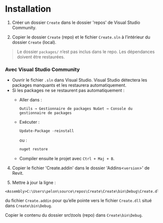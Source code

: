 # Installation

1. Créer un dossier `Create` dans le dossier 'repos' de Visual Studio Community.

2. Copier le dossier `Create` (repo) et le fichier `Create.sln` à l’intérieur du dossier `Create` (local).

> Le dossier `packages/` n’est pas inclus dans le repo. Les dépendances doivent être restaurées.

### Avec Visual Studio Community

- Ouvrir le fichier `.sln` dans Visual Studio. Visual Studio détectera les packages manquants et les restaurera automatiquement.
- Si les packages ne se restaurent pas automatiquement :
    - Aller dans :
        ```
        Outils → Gestionnaire de packages NuGet → Console du gestionnaire de packages
        ```
    - Exécuter :

        ```powershell
        Update-Package -reinstall
        ```

        ou :

        ```powershell
        nuget restore
        ```

    - Compiler ensuite le projet avec `Ctrl + Maj + B`.

4. Copier le fichier 'Create.addin' dans le dossier 'Addins\<`version`>' de Revit.

5. Mettre à jour la ligne :
   
```
<Assembly>C:\Users\pelon\source\repos\Create\Create\bin\Debug\Create.dll</Assembly>
```

du fichier `Create.addin` pour qu’elle pointe vers le fichier `Create.dll` situé dans `Create\bin\Debug`.
 
Copier le contenu du dossier src\tools (repo) dans `Create\bin\Debug`.
